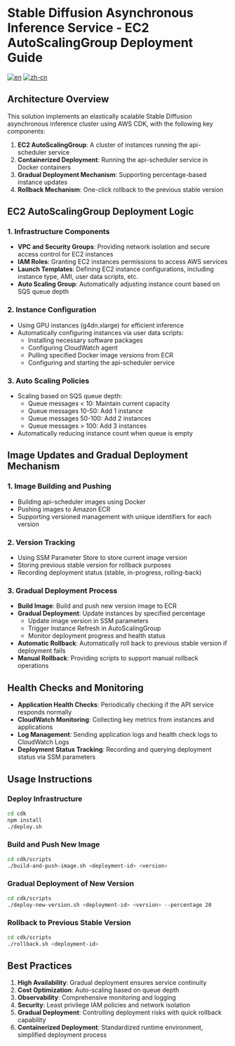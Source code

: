 # Stable Diffusion Asynchronous Inference Service - EC2 AutoScalingGroup Deployment Guide

[![en](https://img.shields.io/badge/lang-English-blue.svg)](deployment-guide.md)
[![zh-cn](https://img.shields.io/badge/语言-中文-red.svg)](deployment-guide.zh-CN.md)

## Architecture Overview

This solution implements an elastically scalable Stable Diffusion asynchronous inference cluster using AWS CDK, with the following key components:

1. **EC2 AutoScalingGroup**: A cluster of instances running the api-scheduler service
2. **Containerized Deployment**: Running the api-scheduler service in Docker containers
3. **Gradual Deployment Mechanism**: Supporting percentage-based instance updates
4. **Rollback Mechanism**: One-click rollback to the previous stable version

## EC2 AutoScalingGroup Deployment Logic

### 1. Infrastructure Components

- **VPC and Security Groups**: Providing network isolation and secure access control for EC2 instances
- **IAM Roles**: Granting EC2 instances permissions to access AWS services
- **Launch Templates**: Defining EC2 instance configurations, including instance type, AMI, user data scripts, etc.
- **Auto Scaling Group**: Automatically adjusting instance count based on SQS queue depth

### 2. Instance Configuration

- Using GPU instances (g4dn.xlarge) for efficient inference
- Automatically configuring instances via user data scripts:
  - Installing necessary software packages
  - Configuring CloudWatch agent
  - Pulling specified Docker image versions from ECR
  - Configuring and starting the api-scheduler service

### 3. Auto Scaling Policies

- Scaling based on SQS queue depth:
  - Queue messages < 10: Maintain current capacity
  - Queue messages 10-50: Add 1 instance
  - Queue messages 50-100: Add 2 instances
  - Queue messages > 100: Add 3 instances
- Automatically reducing instance count when queue is empty

## Image Updates and Gradual Deployment Mechanism

### 1. Image Building and Pushing

- Building api-scheduler images using Docker
- Pushing images to Amazon ECR
- Supporting versioned management with unique identifiers for each version

### 2. Version Tracking

- Using SSM Parameter Store to store current image version
- Storing previous stable version for rollback purposes
- Recording deployment status (stable, in-progress, rolling-back)

### 3. Gradual Deployment Process

- **Build Image**: Build and push new version image to ECR
- **Gradual Deployment**: Update instances by specified percentage
  - Update image version in SSM parameters
  - Trigger Instance Refresh in AutoScalingGroup
  - Monitor deployment progress and health status
- **Automatic Rollback**: Automatically roll back to previous stable version if deployment fails
- **Manual Rollback**: Providing scripts to support manual rollback operations

## Health Checks and Monitoring

- **Application Health Checks**: Periodically checking if the API service responds normally
- **CloudWatch Monitoring**: Collecting key metrics from instances and applications
- **Log Management**: Sending application logs and health check logs to CloudWatch Logs
- **Deployment Status Tracking**: Recording and querying deployment status via SSM parameters

## Usage Instructions

### Deploy Infrastructure

```bash
cd cdk
npm install
./deploy.sh
```

### Build and Push New Image

```bash
cd cdk/scripts
./build-and-push-image.sh <deployment-id> <version>
```

### Gradual Deployment of New Version

```bash
cd cdk/scripts
./deploy-new-version.sh <deployment-id> <version> --percentage 20
```

### Rollback to Previous Stable Version

```bash
cd cdk/scripts
./rollback.sh <deployment-id>
```

## Best Practices

1. **High Availability**: Gradual deployment ensures service continuity
2. **Cost Optimization**: Auto-scaling based on queue depth
3. **Observability**: Comprehensive monitoring and logging
4. **Security**: Least privilege IAM policies and network isolation
5. **Gradual Deployment**: Controlling deployment risks with quick rollback capability
6. **Containerized Deployment**: Standardized runtime environment, simplified deployment process
